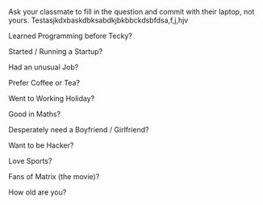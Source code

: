 Ask your classmate to fill in the question and commit with their laptop, not yours. Testasjkdxbaskdbksabdkjbkbbckdsbfdsa,f,j,hjv

Learned Programming before Tecky? 

Started / Running a Startup? 

Had an unusual Job? 

Prefer Coffee or Tea? 

Went to Working Holiday? 

Good in Maths? 

Desperately need a Boyfriend / Girlfriend? 

Want to be Hacker? 

Love Sports? 

Fans of Matrix (the movie)? 

How old are you?
